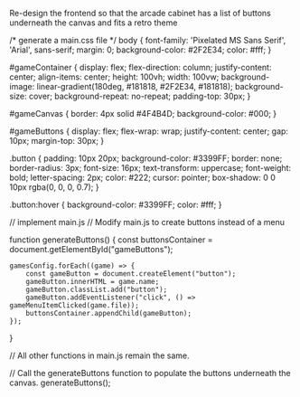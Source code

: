 Re-design the frontend so that the arcade cabinet has a list of buttons underneath the canvas
and fits a retro theme

<!DOCTYPE html>
<html lang="en">
<head>
    <meta charset="UTF-8">
    <meta name="viewport" content="width=device-width, initial-scale=1.0">
    <link rel="stylesheet" href="css/main.css">
    <title>Arcade Cabinet</title>
</head>
<body>
    <div id="gameContainer">
        <canvas id="gameCanvas"></canvas>
        <div id="gameButtons">
            <!-- Dynamically populated button items -->
        </div>
    </div>
    <script src="js/main.js"></script>
</body>
</html>

/* generate a main.css file */
body {
    font-family: 'Pixelated MS Sans Serif', 'Arial', sans-serif;
    margin: 0;
    background-color: #2F2E34;
    color: #fff;
}

#gameContainer {
    display: flex;
    flex-direction: column;
    justify-content: center;
    align-items: center;
    height: 100vh;
    width: 100vw;
    background-image: linear-gradient(180deg, #181818, #2F2E34, #181818);
    background-size: cover;
    background-repeat: no-repeat;
    padding-top: 30px;
}

#gameCanvas {
    border: 4px solid #4F4B4D;
    background-color: #000;
}

#gameButtons {
    display: flex;
    flex-wrap: wrap;
    justify-content: center;
    gap: 10px;
    margin-top: 30px;
}

.button {
    padding: 10px 20px;
    background-color: #3399FF;
    border: none;
    border-radius: 3px;
    font-size: 16px;
    text-transform: uppercase;
    font-weight: bold;
    letter-spacing: 2px;
    color: #222;
    cursor: pointer;
    box-shadow: 0 0 10px rgba(0, 0, 0, 0.7);
}

.button:hover {
    background-color: #3399FF;
    color: #fff;
}

// implement main.js
// Modify main.js to create buttons instead of a menu

function generateButtons() {
    const buttonsContainer = document.getElementById("gameButtons");

    gamesConfig.forEach((game) => {
        const gameButton = document.createElement("button");
        gameButton.innerHTML = game.name;
        gameButton.classList.add("button");
        gameButton.addEventListener("click", () => gameMenuItemClicked(game.file));
        buttonsContainer.appendChild(gameButton);
    });
}

// All other functions in main.js remain the same.

// Call the generateButtons function to populate the buttons underneath the canvas.
generateButtons();